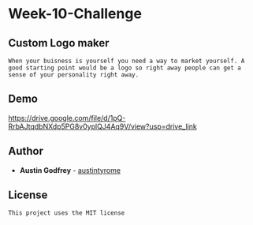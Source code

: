 # Week-10-Challenge

## Custom Logo maker
```
When your buisness is yourself you need a way to market yourself. A good starting point would be a logo so right away people can get a sense of your personality right away.
```
## Demo

https://drive.google.com/file/d/1pQ-RrbAJtqdbNXdp5PG8v0yplQJ4Aq9V/view?usp=drive_link

## Author

* **Austin Godfrey** - [austintyrome](https://github.com/austintyrome)

## License

```
This project uses the MIT license
```
